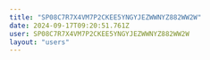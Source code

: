 ```yaml
---
title: "SP08C7R7X4VM7P2CKEE5YNGYJEZWWNYZ882WW2W"
date: 2024-09-17T09:20:51.761Z
user: SP08C7R7X4VM7P2CKEE5YNGYJEZWWNYZ882WW2W
layout: "users"
---
```

    